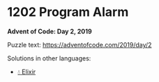 # 1202 Program Alarm

**Advent of Code: Day 2, 2019**

Puzzle text: <https://adventofcode.com/2019/day/2>

Solutions in other languages:

- [💧 Elixir](../../../elixir/lib/2019/02_1202_program_alarm)
